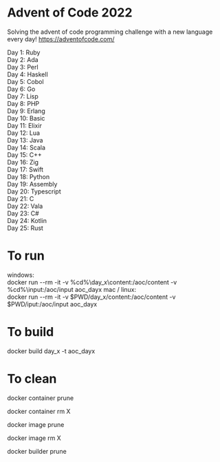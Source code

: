 # Advent of Code 2022
Solving the advent of code programming challenge with a new language every day!
https://adventofcode.com/

Day 1: Ruby  
Day 2: Ada  
Day 3: Perl  
Day 4: Haskell  
Day 5: Cobol  
Day 6: Go  
Day 7: Lisp  
Day 8: PHP  
Day 9: Erlang  
Day 10: Basic  
Day 11: Elixir  
Day 12: Lua  
Day 13: Java  
Day 14: Scala  
Day 15: C++  
Day 16: Zig  
Day 17: Swift  
Day 18: Python  
Day 19: Assembly  
Day 20: Typescript  
Day 21: C  
Day 22: Vala  
Day 23: C#  
Day 24: Kotlin  
Day 25: Rust  


# To run
windows:  
docker run --rm -it -v %cd%\day_x\content:/aoc/content -v %cd%\input:/aoc/input aoc_dayx
mac / linux:  
docker run --rm -it -v $PWD/day_x/content:/aoc/content -v $PWD/iput:/aoc/input aoc_dayx

# To build
docker build day_x -t aoc_dayx

# To clean
docker container prune

docker container rm X

docker image prune

docker image rm X

docker builder prune